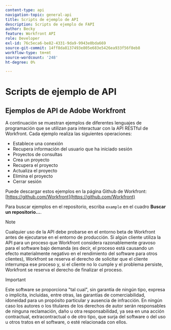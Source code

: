 ```yaml
---
content-type: api
navigation-topic: general-api
title: Scripts de ejemplo de API
description: Scripts de ejemplo de FAPI
author: Becky
feature: Workfront API
role: Developer
exl-id: 76c5eca6-be82-4331-9da9-9943e0bda669
source-git-commit: 14ff8da8137493e805e683e5426ea933f56f8eb8
workflow-type: tm+mt
source-wordcount: '248'
ht-degree: 0%

---
```



# Scripts de ejemplo de API

## Ejemplos de API de Adobe Workfront

A continuación se muestran ejemplos de diferentes lenguajes de programación que se utilizan para interactuar con la API RESTful de Workfront. Cada ejemplo realiza las siguientes operaciones:

* Establece una conexión
* Recupera información del usuario que ha iniciado sesión
* Proyectos de consultas
* Crea un proyecto
* Recupera el proyecto
* Actualiza el proyecto
* Elimina el proyecto
* Cerrar sesión

Puede descargar estos ejemplos en la página Github de Workfront:  [https://github.com/Workfront](https://github.com/Workfront)

Para buscar ejemplos en el repositorio, escriba `example` en el cuadro **Buscar un repositorio...**.

>[!NOTE]
>
>Cualquier uso de la API debe probarse en el entorno beta de Workfront antes de ejecutarse en el entorno de producción. Si algún cliente utiliza la API para un proceso que Workfront considera razonablemente gravoso para el software bajo demanda (es decir, el proceso está causando un efecto materialmente negativo en el rendimiento del software para otros clientes), Workfront se reserva el derecho de solicitar que el cliente interrumpa ese proceso y, si el cliente no lo cumple y el problema persiste, Workfront se reserva el derecho de finalizar el proceso.

>[!IMPORTANT]
>
>Este software se proporciona &quot;tal cual&quot;, sin garantía de ningún tipo, expresa o implícita, incluidas, entre otras, las garantías de comerciabilidad, idoneidad para un propósito particular y ausencia de infracción. En ningún caso los autores o los titulares de los derechos de autor serán responsables de ninguna reclamación, daño u otra responsabilidad, ya sea en una acción contractual, extracontractual o de otro tipo, que surja del software o del uso u otros tratos en el software, o esté relacionada con ellos.
